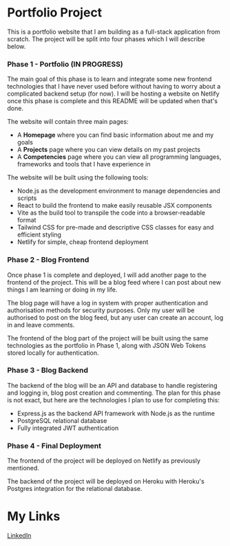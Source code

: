 # Portfolio Project

This is a portfolio website that I am building as a full-stack application from scratch. The project will be split into four phases which I will describe below.


### Phase 1 - Portfolio (IN PROGRESS)

The main goal of this phase is to learn and integrate some new frontend technologies that I have never used before without having to worry about a complicated backend setup (for now). I will be hosting a website on Netlify once this phase is complete and this README will be updated when that's done.

The website will contain three main pages:
- A **Homepage** where you can find basic information about me and my goals
- A **Projects** page where you can view details on my past projects
- A **Competencies** page where you can view all programming languages, frameworks and tools that I have experience in

The website will be built using the following tools:
- Node.js as the development environment to manage dependencies and scripts
- React to build the frontend to make easily reusable JSX components
- Vite as the build tool to transpile the code into a browser-readable format
- Tailwind CSS for pre-made and descriptive CSS classes for easy and efficient styling
- Netlify for simple, cheap frontend deployment


### Phase 2 - Blog Frontend

Once phase 1 is complete and deployed, I will add another page to the frontend of the project. This will be a blog feed where I can post about new things I am learning or doing in my life.

The blog page will have a log in system with proper authentication and authorisation methods for security purposes. Only my user will be authorised to post on the blog feed, but any user can create an account, log in and leave comments.

The frontend of the blog part of the project will be built using the same technologies as the portfolio in Phase 1, along with JSON Web Tokens stored locally for authentication.


### Phase 3 - Blog Backend

The backend of the blog will be an API and database to handle registering and logging in, blog post creation and commenting. The plan for this phase is not exact, but here are the technologies I plan to use for completing this:
- Express.js as the backend API framework with Node.js as the runtime
- PostgreSQL relational database
- Fully integrated JWT authentication


### Phase 4 - Final Deployment

The frontend of the project will be deployed on Netlify as previously mentioned.

The backend of the project will be deployed on Heroku with Heroku's Postgres integration for the relational database.



# My Links

[LinkedIn](https://www.linkedin.com/in/jack-chiplin-b60164334/)